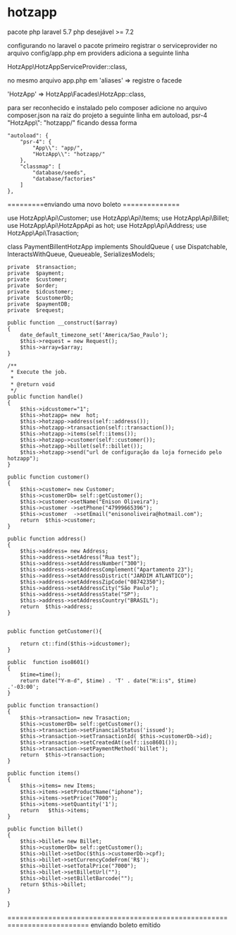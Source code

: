 # hotzapp

pacote php laravel 5.7
php desejável >= 7.2

configurando no laravel o pacote
 primeiro registrar o serviceprovider no arquivo config/app.php 
 em providers adiciona a seguinte linha
 
  HotzApp\HotzAppServiceProvider::class,
  
  no mesmo arquivo app.php em  'aliases' => 
  registre o facede
  
  'HotzApp'    => HotzApp\Facades\HotzApp::class,
  
  para ser reconhecido e instalado pelo composer adicione no arquivo 
  composer.json na raiz do projeto a seguinte linha 
  em autoload, psr-4 "HotzApp\\": "hotzapp/"
   ficando dessa forma 
   
    "autoload": {
        "psr-4": {
            "App\\": "app/",
            "HotzApp\\": "hotzapp/"
        },
        "classmap": [
            "database/seeds",
            "database/factories"
        ]
    },
    
      

=========enviando uma novo boleto ==============


use HotzApp\Api\Customer;
use HotzApp\Api\Items;
use HotzApp\Api\Billet;
use  HotzApp\Api\HotzAppApi as hot;
use HotzApp\Api\Address;
use HotzApp\Api\Trasaction;

class PaymentBillentHotzApp implements ShouldQueue
{
    use Dispatchable, InteractsWithQueue, Queueable, SerializesModels;

    private  $transaction;
    private  $payment;
    private  $customer;
    private  $order;
    private  $idcustomer;
    private  $customerDb;
    private  $paymentDB;
    private  $request;
    
    public function __construct($array)
    {
        date_default_timezone_set('America/Sao_Paulo');
        $this->request = new Request();
        $this->array=$array;
    }

    /**
     * Execute the job.
     *
     * @return void
     */
    public function handle()
    {
        $this->idcustomer="1";
        $this->hotzapp= new  hot;
        $this->hotzapp->address(self::address());
        $this->hotzapp->transaction(self::transaction());
        $this->hotzapp->items(self::items());
        $this->hotzapp->customer(self::customer());
        $this->hotzapp->billet(self::billet());
        $this->hotzapp->send("url de configuração da loja fornecido pelo hotzapp");
    }

    public function customer()
    {
        $this->customer= new Customer; 
        $this->customerDb= self::getCustomer();
        $this->customer->setName("Enison Oliveira");
        $this->customer ->setPhone("47999665396");
        $this->customer  ->setEmail("enisonoliveira@hotmail.com");
        return  $this->customer;
    }

    public function address()
    {
        $this->address= new Address;
        $this->address->setAdress("Rua test");
        $this->address->setAddressNumber("300");
        $this->address->setAddressComplement("Apartamento 23");
        $this->address->setAddressDistrict("JARDIM ATLANTICO");
        $this->address->setAddressZipCode("08742350");
        $this->address->setAddressCity("São Paulo");
        $this->address->setAddressState("SP");
        $this->address->setAddressCountry("BRASIL");
        return  $this->address;
    }


    public function getCustomer(){

        return ct::find($this->idcustomer);
    }

    public  function iso8601() 
    {
        $time=time();
        return date("Y-m-d", $time) . 'T' . date("H:i:s", $time) .'-03:00';
    }

    public function transaction()
    {
        $this->transaction= new Trasaction;
        $this->customerDb= self::getCustomer();
        $this->transaction->setFinancialStatus('issued');
        $this->transaction->setTransactionId( $this->customerDb->id);
        $this->transaction->setCreatedAt(self::iso8601());
        $this->transaction->setPaymentMethod('billet');
        return  $this->transaction;
    }

    public function items()
    {
        $this->items= new Items;
        $this->items->setProductName("iphone");
        $this->items->setPrice("7000");
        $this->items->setQuantity('1');
        return   $this->items;
    }

    public function billet()
    {
        $this->billet= new Billet;
        $this->customerDb= self::getCustomer();
        $this->billet->setDoc($this->customerDb->cpf);
        $this->billet->setCurrencyCodeFrom('R$');
        $this->billet->setTotalPrice("7000");
        $this->billet->setBilletUrl("");
        $this->billet->setBilletBarcode("");
        return $this->billet;
    }
}

    
    
   ==========================================================================
   enviando boleto emitido

 
